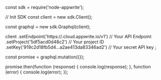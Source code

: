 const sdk = require('node-appwrite');

// Init SDK
const client = new sdk.Client();

const graphql = new sdk.Graphql(client);

client
    .setEndpoint('https://<REGION>.cloud.appwrite.io/v1') // Your API Endpoint
    .setProject('5df5acd0d48c2') // Your project ID
    .setKey('919c2d18fb5d4...a2ae413da83346ad2') // Your secret API key
;

const promise = graphql.mutation({});

promise.then(function (response) {
    console.log(response);
}, function (error) {
    console.log(error);
});